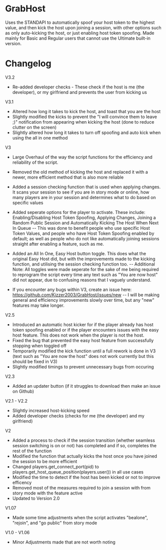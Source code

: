 # GrabHost

Uses the STANDAPI to automatically spoof your host token to the highest value, and then kick the host upon joining a session, with other options such as only auto-kicking the host, or just enabling host token spoofing. Made mainly for Basic and Regular users that cannot use the Ultimate built-in version.


# Changelog 
V3.2
- Re-added developer checks - These check if the host is me (the developer), or my girlfriend and prevents the user from kicking us

V3.1
- Altered how long it takes to kick the host, and toast that you are the host
- Slightly modified the kicks to prevent the "I will convince them to leave ;)" notification from appearing when kicking the host (done to reduce clutter on the screen)
- Slightly altered how long it takes to turn off spoofing and auto kick when using the all in one method

V3
- Large Overhaul of the way the script functions for the efficiency and reliability of the script.

- Removed the old method of kicking the host and replaced it with a newer, more efficient method that is also more reliable

- Added a session checking function that is used when applying changes. It scans your session to see if you are in story mode or online, how many players are in your session and determines what to do based on specific values

- Added seperate options for the player to activate. These include: Enabling/Disabling Host Token Spoofing, Applying Changes, Joining a Random Public Session and Automatically Kicking The Host When Next In Queue -- This was done to benefit people who use specific Host Token Values, and people who have Host Token Spoofing enabled by default; as well as people who do not like automatically joining sessions straight after enabling a feature, such as me. 

- Added an All In One, Easy Host button toggle. This does what the original Easy Host did, but with the improvements made to the kicking function, and utilising the session checking function too. -- Additional Note: All toggles were made seperate for the sake of me being required to reprogram the script every time any text such as "You are now host" did not appear, due to confusing reasons that I vaguely understand.

- If you encounter any bugs within V3, create an issue here: https://github.com/Kizzer2003/GrabHost/issues/new -- I will be making general and efficiency improvements slowly over time, but any "new" features may take longer.


V2.5
- Introduced an automatic host kicker for if the player already has host token spoofing enabled or if the player encounters issues with the easy host feature. This does not work when the player is not the host.
- Fixed the bug that prevented the easy host feature from successfully stopping when toggled off
- Temporarily modified the kick function until a full rework is done in V3 (text such as "You are now the host" does not work currently but this should be fixed in V3)
- Slightly modified timings to prevent unnecessary bugs from occuring

V2.3
- Added an updater button (if it struggles to download then make an issue on Github)

V2.1 - V2.2
- Slightly increased host-kicking speed
- Added developer checks (checks for me (the developer) and my girlfriend)

V2
- Added a process to check if the session transition (whether seamless session switching is on or not) has completed and if so, completes the rest of the function
- Modified the function that actually kicks the host once you have joined the session to be more efficient
- Changed players.get_connect_port(pid) to players.get_host_queue_position(players.user()) in all use cases
- Modified the time to detect if the host has been kicked or not to improve efficency
- Removed most of the measures required to join a session with from story mode with the feature active
- Updated to Version 2.0

V1.07
- Made some time adjustments when the script activates "bealone", "rejoin", and "go public" from story mode

V1.0 - V1.06
- Minor Adjustments made that are not worth noting

